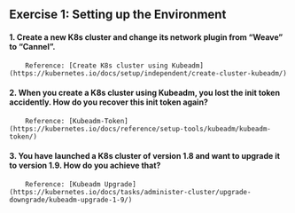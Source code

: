 ## Exercise 1: Setting up the Environment
#### 1. Create a new K8s cluster and change its network plugin from “Weave” to “Cannel”.  
        Reference: [Create K8s cluster using Kubeadm](https://kubernetes.io/docs/setup/independent/create-cluster-kubeadm/)

#### 2. When you create a K8s cluster using Kubeadm, you lost the init token accidently. How do you recover this init token again?
        Reference: [Kubeadm-Token](https://kubernetes.io/docs/reference/setup-tools/kubeadm/kubeadm-token/)

#### 3. You have launched a K8s cluster of version 1.8 and want to upgrade it to version 1.9. How do you achieve that?
        Reference: [Kubeadm Upgrade](https://kubernetes.io/docs/tasks/administer-cluster/upgrade-downgrade/kubeadm-upgrade-1-9/)

